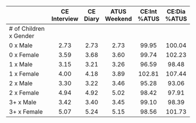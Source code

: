 
|                      | CE<br>Interview |  CE<br>Diary | ATUS<br>Weekend | CE:Int<br>%ATUS | CE:Dia<br>%ATUS |
| -------------------- | :----------: | :----------: | :----------: | :----------: | :----------: |
| # of Children x Gender |              |              |              |              |              |
| 0 x Male             |         2.73 |         2.73 |         2.73 |        99.95 |       100.04 |
| 0 x Female           |         3.59 |         3.68 |         3.60 |        99.74 |       102.23 |
| 1 x Male             |         3.15 |         3.21 |         3.26 |        96.59 |        98.48 |
| 1 x Female           |         4.00 |         4.18 |         3.89 |       102.81 |       107.44 |
| 2 x Male             |         3.30 |         3.22 |         3.46 |        95.28 |        93.06 |
| 2 x Female           |         4.94 |         4.92 |         5.02 |        98.42 |        97.91 |
| 3+ x Male            |         3.42 |         3.40 |         3.45 |        99.10 |        98.39 |
| 3+ x Female          |         5.07 |         5.24 |         5.15 |        98.56 |       101.73 |

